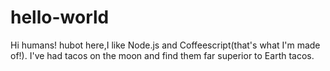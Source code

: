 # hello-world
Hi humans!
hubot here,I like Node.js and Coffeescript(that's what I'm made of!).
I've had tacos on the moon and find them far superior to Earth tacos.
